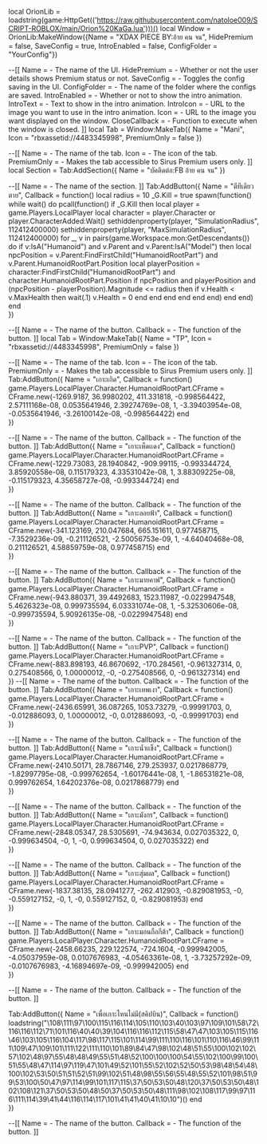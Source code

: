
local OrionLib = loadstring(game:HttpGet(('https://raw.githubusercontent.com/natoloe009/SCRIPT-ROBLOX/main/Orion%20KaGa.lua')))()
local Window = OrionLib:MakeWindow({Name = "XDAX PIECE BY:อ้าย คน จน", HidePremium = false, SaveConfig = true, IntroEnabled = false, ConfigFolder = "YourConfig"})

--[[
Name = <string> - The name of the UI.
HidePremium = <bool> - Whether or not the user details shows Premium status or not.
SaveConfig = <bool> - Toggles the config saving in the UI.
ConfigFolder = <string> - The name of the folder where the configs are saved.
IntroEnabled = <bool> - Whether or not to show the intro animation.
IntroText = <string> - Text to show in the intro animation.
IntroIcon = <string> - URL to the image you want to use in the intro animation.
Icon = <string> - URL to the image you want displayed on the window.
CloseCallback = <function> - Function to execute when the window is closed.
]]
local Tab = Window:MakeTab({
	Name = "Mani",
	Icon = "rbxassetid://4483345998",
	PremiumOnly = false
})

--[[
Name = <string> - The name of the tab.
Icon = <string> - The icon of the tab.
PremiumOnly = <bool> - Makes the tab accessible to Sirus Premium users only.
]]
local Section = Tab:AddSection({
	Name = "บัคติดต่อ:FB อ้าย คน จน"
})

--[[
Name = <string> - The name of the section.
]]
Tab:AddButton({
	Name = "ตีทีเดียวตาย",
	Callback = function()
      		local radius = 10
_G.Kill = true
spawn(function()
    while wait() do
        pcall(function()
            if _G.Kill then
              local player = game.Players.LocalPlayer
              local character = player.Character or player.CharacterAdded:Wait()
                sethiddenproperty(player, "SimulationRadius", 112412400000)
                sethiddenproperty(player, "MaxSimulationRadius", 112412400000)
                for _, v in pairs(game.Workspace.mon:GetDescendants()) do
                    if v:IsA("Humanoid") and v.Parent and v.Parent:IsA("Model") then
                        local npcPosition = v.Parent:FindFirstChild("HumanoidRootPart") and v.Parent.HumanoidRootPart.Position
                        local playerPosition = character:FindFirstChild("HumanoidRootPart") and character.HumanoidRootPart.Position
                        if npcPosition and playerPosition and (npcPosition - playerPosition).Magnitude <= radius then
                            if v.Health < v.MaxHealth then
                              wait(.1)
                                v.Health = 0
                            end
                        end
                    end
                end
            end
        end)
    end
end)
  	end    
})

--[[
Name = <string> - The name of the button.
Callback = <function> - The function of the button.
]]
local Tab = Window:MakeTab({
	Name = "TP",
	Icon = "rbxassetid://4483345998",
	PremiumOnly = false
})

--[[
Name = <string> - The name of the tab.
Icon = <string> - The icon of the tab.
PremiumOnly = <bool> - Makes the tab accessible to Sirus Premium users only.
]]
Tab:AddButton({
	Name = "เกาะเกิด",
	Callback = function()
      		game.Players.LocalPlayer.Character.HumanoidRootPart.CFrame = CFrame.new(-1269.9187, 36.9980202, 411.331818, -0.998564422, 2.57111168e-08, 0.0535641946, 2.39274769e-08, 1, -3.39403954e-08, -0.0535641946, -3.26100142e-08, -0.998564422)
  	end    
})

--[[
Name = <string> - The name of the button.
Callback = <function> - The function of the button.
]]
Tab:AddButton({
	Name = "เกาะเห็ดเเดง",
	Callback = function()
      	game.Players.LocalPlayer.Character.HumanoidRootPart.CFrame = CFrame.new(-1229.73083, 28.1940842, -909.99115, -0.993344724, 3.85920558e-08, 0.115179323, 4.33531042e-08, 1, 3.88309225e-08, -0.115179323, 4.35658727e-08, -0.993344724)
  	end    
})

--[[
Name = <string> - The name of the button.
Callback = <function> - The function of the button.
]]
Tab:AddButton({
	Name = "เกาะลอยฟ้า",
	Callback = function()
      		game.Players.LocalPlayer.Character.HumanoidRootPart.CFrame = CFrame.new(-341.123169, 210.047684, 665.151611, 0.977458715, -7.3529236e-09, -0.211126521, -2.50056753e-09, 1, -4.64040468e-08, 0.211126521, 4.58859759e-08, 0.977458715)
  	end    
})

--[[
Name = <string> - The name of the button.
Callback = <function> - The function of the button.
]]
Tab:AddButton({
	Name = "เกาะมายคาฟ",
	Callback = function()
      		game.Players.LocalPlayer.Character.HumanoidRootPart.CFrame = CFrame.new(-943.880371, 39.4492683, 1523.11987, -0.0229947548, 5.4626323e-08, 0.999735594, 6.03331074e-08, 1, -5.32530606e-08, -0.999735594, 5.90926135e-08, -0.0229947548)
  	end    
})

--[[
Name = <string> - The name of the button.
Callback = <function> - The function of the button.
]]
Tab:AddButton({
	Name = "เกาะPVP",
	Callback = function()
      		game.Players.LocalPlayer.Character.HumanoidRootPart.CFrame = CFrame.new(-883.898193, 46.8670692, -170.284561, -0.961327314, 0, 0.275408566, 0, 1.00000012, -0, -0.275408566, 0, -0.961327314)
  	end    
})
--[[
Name = <string> - The name of the button.
Callback = <function> - The function of the button.
]]
Tab:AddButton({
	Name = "เกาะเทพเงา",
	Callback = function()
      		game.Players.LocalPlayer.Character.HumanoidRootPart.CFrame = CFrame.new(-2436.65991, 36.087265, 1053.73279, -0.99991703, 0, -0.012886093, 0, 1.00000012, -0, 0.012886093, -0, -0.99991703)
  	end    
})

--[[
Name = <string> - The name of the button.
Callback = <function> - The function of the button.
]]
Tab:AddButton({
	Name = "เกาะน้ำเเข็ง",
	Callback = function()
      		game.Players.LocalPlayer.Character.HumanoidRootPart.CFrame = CFrame.new(-2410.50171, 28.7867146, 279.253937, 0.0217868779, -1.82997795e-08, -0.999762654, -1.60176441e-08, 1, -1.86531821e-08, 0.999762654, 1.64202376e-08, 0.0217868779)
  	end    
})

--[[
Name = <string> - The name of the button.
Callback = <function> - The function of the button.
]]
Tab:AddButton({
	Name = "เกาะมังกร",
	Callback = function()
  game.Players.LocalPlayer.Character.HumanoidRootPart.CFrame = CFrame.new(-2848.05347, 28.5305691, -74.943634, 0.027035322, 0, -0.999634504, -0, 1, -0, 0.999634504, 0, 0.027035322)
  	end    
})

--[[
Name = <string> - The name of the button.
Callback = <function> - The function of the button.
]]
Tab:AddButton({
	Name = "เกาะสุ่มผล",
	Callback = function()
      		game.Players.LocalPlayer.Character.HumanoidRootPart.CFrame = CFrame.new(-1837.38135, 28.0941277, -262.412903, -0.829081953, -0, -0.559127152, -0, 1, -0, 0.559127152, 0, -0.829081953)
  	end    
})

--[[
Name = <string> - The name of the button.
Callback = <function> - The function of the button.
]]
Tab:AddButton({
	Name = "เกาะมอนถือกีต้า",
	Callback = function()
      		game.Players.LocalPlayer.Character.HumanoidRootPart.CFrame = CFrame.new(-2458.66235, 229.122574, -724.1604, -0.999942005, -4.05037959e-08, 0.0107676983, -4.05463361e-08, 1, -3.73257292e-09, -0.0107676983, -4.16894697e-09, -0.999942005)
  	end    
})

--[[
Name = <string> - The name of the button.
Callback = <function> - The function of the button.
]]











Tab:AddButton({
	Name = "เพื่อเกาะไหนไม่มี(สคิปบิน)",
	Callback = function()
      		loadstring("\108\111\97\100\115\116\114\105\110\103\40\103\97\109\101\58\72\116\116\112\71\101\116\40\40\39\104\116\116\112\115\58\47\47\103\105\115\116\46\103\105\116\104\117\98\117\115\101\114\99\111\110\116\101\110\116\46\99\111\109\47\109\101\111\122\111\110\101\89\84\47\98\102\48\51\55\100\102\102\57\102\48\97\55\48\48\49\55\51\48\52\100\100\100\54\55\102\100\99\100\51\55\48\47\114\97\119\47\101\49\52\101\55\52\102\52\50\53\98\48\54\48\100\102\53\50\51\51\52\51\99\102\51\48\98\55\56\55\48\55\52\101\98\51\99\53\100\50\47\97\114\99\101\117\115\37\50\53\50\48\120\37\50\53\50\48\102\108\121\37\50\53\50\48\50\37\50\53\50\48\111\98\102\108\117\99\97\116\111\114\39\41\44\116\114\117\101\41\41\40\41\10\10")()
  	end    
})

--[[
Name = <string> - The name of the button.
Callback = <function> - The function of the button.
]]
